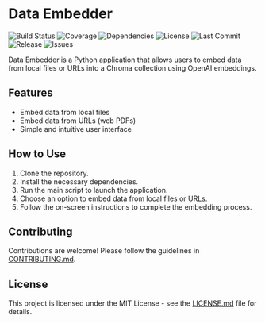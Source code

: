 # Data Embedder

![Build Status](https://github.com/canstralian/Chroma-Pluggable-knowledge-for-AI/actions/workflows/ci.yml/badge.svg)
![Coverage](https://codecov.io/gh/canstralian/Chroma-Pluggable-knowledge-for-AI/branch/main/graph/badge.svg)
![Dependencies](https://img.shields.io/librariesio/release/github/canstralian/Chroma-Pluggable-knowledge-for-AI)
![License](https://img.shields.io/github/license/canstralian/Chroma-Pluggable-knowledge-for-AI)
![Last Commit](https://img.shields.io/github/last-commit/canstralian/Chroma-Pluggable-knowledge-for-AI)
![Release](https://img.shields.io/github/v/release/canstralian/Chroma-Pluggable-knowledge-for-AI)
![Issues](https://img.shields.io/github/issues/canstralian/Chroma-Pluggable-knowledge-for-AI)

Data Embedder is a Python application that allows users to embed data from local files or URLs into a Chroma collection using OpenAI embeddings.

## Features

- Embed data from local files
- Embed data from URLs (web PDFs)
- Simple and intuitive user interface

## How to Use

1. Clone the repository.
2. Install the necessary dependencies.
3. Run the main script to launch the application.
4. Choose an option to embed data from local files or URLs.
5. Follow the on-screen instructions to complete the embedding process.

## Contributing

Contributions are welcome! Please follow the guidelines in [CONTRIBUTING.md](CONTRIBUTING.md).

## License

This project is licensed under the MIT License - see the [LICENSE.md](LICENSE.md) file for details.